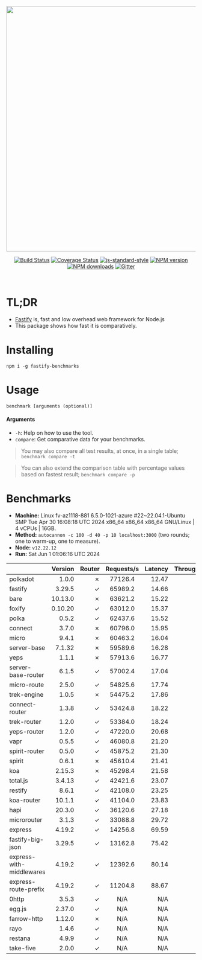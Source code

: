 <div align="center">
<img src="https://github.com/fastify/graphics/raw/master/full-logo.png" width="650" height="auto"/>
</div>

<div align="center">

[![Build Status](https://travis-ci.org/fastify/fastify.svg?branch=master)](https://travis-ci.org/fastify/fastify)
[![Coverage Status](https://coveralls.io/repos/github/fastify/fastify/badge.svg?branch=master)](https://coveralls.io/github/fastify/fastify?branch=master)
[![js-standard-style](https://img.shields.io/badge/code%20style-standard-brightgreen.svg?style=flat)](http://standardjs.com/)
[![NPM version](https://img.shields.io/npm/v/fastify.svg?style=flat)](https://www.npmjs.com/package/fastify)
[![NPM downloads](https://img.shields.io/npm/dm/fastify.svg?style=flat)](https://www.npmjs.com/package/fastify) [![Gitter](https://badges.gitter.im/gitterHQ/gitter.svg)](https://gitter.im/fastify)
</div>
<br />

# TL;DR

* [Fastify](https://github.com/fastify/fastify) is, fast and low overhead web framework for Node.js
* This package shows how fast it is comparatively.

# Installing

```
npm i -g fastify-benchmarks
```

# Usage

```
benchmark [arguments (optional)]
```

#### Arguments

* `-h`: Help on how to use the tool.
* `compare`: Get comparative data for your benchmarks.

> You may also compare all test results, at once, in a single table; `benchmark compare -t`

> You can also extend the comparison table with percentage values based on fastest result; `benchmark compare -p`
# Benchmarks
* __Machine:__ Linux fv-az1118-881 6.5.0-1021-azure #22~22.04.1-Ubuntu SMP Tue Apr 30 16:08:18 UTC 2024 x86_64 x86_64 x86_64 GNU/Linux | 4 vCPUs | 16GB.
* __Method:__ `autocannon -c 100 -d 40 -p 10 localhost:3000` (two rounds; one to warm-up, one to measure).
* __Node:__ `v12.22.12`
* __Run:__ Sat Jun  1 01:06:16 UTC 2024

|                          | Version | Router | Requests/s | Latency | Throughput/Mb |
| :--                      | --:     | --:    | :-:        | --:     | --:           |
| polkadot                 | 1.0.0   | ✗      | 77126.4    | 12.47   | 13.75         |
| fastify                  | 3.29.5  | ✓      | 65989.2    | 14.66   | 11.77         |
| bare                     | 10.13.0 | ✗      | 63621.2    | 15.22   | 11.35         |
| foxify                   | 0.10.20 | ✓      | 63012.0    | 15.37   | 10.34         |
| polka                    | 0.5.2   | ✓      | 62437.6    | 15.52   | 11.13         |
| connect                  | 3.7.0   | ✗      | 60796.0    | 15.95   | 10.84         |
| micro                    | 9.4.1   | ✗      | 60463.2    | 16.04   | 10.78         |
| server-base              | 7.1.32  | ✗      | 59589.6    | 16.28   | 10.63         |
| yeps                     | 1.1.1   | ✗      | 57913.6    | 16.77   | 10.33         |
| server-base-router       | 6.1.5   | ✓      | 57002.4    | 17.04   | 10.17         |
| micro-route              | 2.5.0   | ✓      | 54825.6    | 17.74   | 9.78          |
| trek-engine              | 1.0.5   | ✗      | 54475.2    | 17.86   | 8.94          |
| connect-router           | 1.3.8   | ✓      | 53424.8    | 18.22   | 9.53          |
| trek-router              | 1.2.0   | ✓      | 53384.0    | 18.24   | 8.76          |
| yeps-router              | 1.2.0   | ✓      | 47220.0    | 20.68   | 8.42          |
| vapr                     | 0.5.5   | ✓      | 46080.8    | 21.20   | 7.56          |
| spirit-router            | 0.5.0   | ✓      | 45875.2    | 21.30   | 8.18          |
| spirit                   | 0.6.1   | ✗      | 45610.4    | 21.41   | 8.13          |
| koa                      | 2.15.3  | ✗      | 45298.4    | 21.58   | 8.08          |
| total.js                 | 3.4.13  | ✓      | 42421.6    | 23.07   | 12.99         |
| restify                  | 8.6.1   | ✓      | 42108.0    | 23.25   | 7.59          |
| koa-router               | 10.1.1  | ✓      | 41104.0    | 23.83   | 7.33          |
| hapi                     | 20.3.0  | ✓      | 36120.6    | 27.18   | 6.44          |
| microrouter              | 3.1.3   | ✓      | 33088.8    | 29.72   | 5.90          |
| express                  | 4.19.2  | ✓      | 14256.8    | 69.59   | 2.54          |
| fastify-big-json         | 3.29.5  | ✓      | 13162.8    | 75.42   | 151.44        |
| express-with-middlewares | 4.19.2  | ✓      | 12392.6    | 80.14   | 4.75          |
| express-route-prefix     | 4.19.2  | ✓      | 11204.8    | 88.67   | 4.15          |
| 0http                    | 3.5.3   | ✓      | N/A        | N/A     | N/A           |
| egg.js                   | 2.37.0  | ✓      | N/A        | N/A     | N/A           |
| farrow-http              | 1.12.0  | ✗      | N/A        | N/A     | N/A           |
| rayo                     | 1.4.6   | ✓      | N/A        | N/A     | N/A           |
| restana                  | 4.9.9   | ✓      | N/A        | N/A     | N/A           |
| take-five                | 2.0.0   | ✓      | N/A        | N/A     | N/A           |
